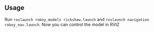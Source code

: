 ## Usage 

Run `roslaunch roboy_models rickshaw.launch` and `roslaunch navigation 
roboy_nav.launch`. Now you can control the model in RVIZ